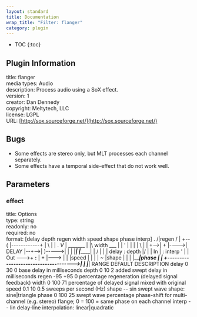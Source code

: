 ```yaml
---
layout: standard
title: Documentation
wrap_title: "Filter: flanger"
category: plugin
---
```

* TOC
{:toc}

## Plugin Information

title: flanger  
media types:
Audio  
description: Process audio using a SoX effect.  
version: 1  
creator: Dan Dennedy  
copyright: Meltytech, LLC  
license: LGPL  
URL: [http://sox.sourceforge.net/](http://sox.sourceforge.net/)  

## Bugs

* Some effects are stereo only, but MLT processes each channel separately.
* Some effects have a temporal side-effect that do not work well.


## Parameters

### effect

title: Options    
type: string  
readonly: no  
required: no  
format: [delay depth regen width speed shape phase interp]
                  .
                 /|regen
                / |
            +--(  |------------+
            |   \ |            |   .
           _V_   \|  _______   |   |\ width   ___
          |   |   ' |       |  |   | \       |   |
      +-->| + |---->| DELAY |--+-->|  )----->|   |
      |   |___|     |_______|      | /       |   |
      |           delay : depth    |/        |   |
  In  |                 : interp   '         |   | Out
  --->+               __:__                  | + |--->
      |              |     |speed            |   |
      |              |  ~  |shape            |   |
      |              |_____|phase            |   |
      +------------------------------------->|   |
                                             |___|
       RANGE DEFAULT DESCRIPTION
delay   0 30    0    base delay in milliseconds
depth   0 10    2    added swept delay in milliseconds
regen -95 +95   0    percentage regeneration (delayed signal feedback)
width   0 100   71   percentage of delayed signal mixed with original
speed  0.1 10  0.5   sweeps per second (Hz) 
shape    --    sin   swept wave shape: sine|triangle
phase   0 100   25   swept wave percentage phase-shift for multi-channel
                     (e.g. stereo) flange; 0 = 100 = same phase on each channel
interp   --    lin   delay-line interpolation: linear|quadratic
  

